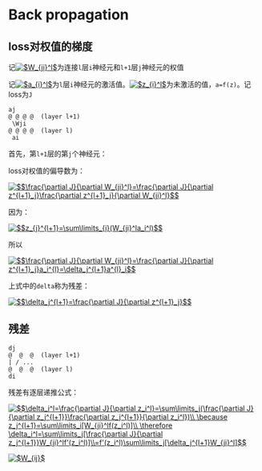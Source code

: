 # Back propagation

## loss对权值的梯度

记<a href="https://www.codecogs.com/eqnedit.php?latex=$W_{ji}^l$" target="_blank"><img src="https://latex.codecogs.com/gif.latex?$W_{ji}^l$" title="$W_{ji}^l$" /></a>为连接```l```层```i```神经元和```l+1```层```j```神经元的权值

记<a href="https://www.codecogs.com/eqnedit.php?latex=$a_{i}^l$" target="_blank"><img src="https://latex.codecogs.com/gif.latex?$a_{i}^l$" title="$a_{i}^l$" /></a>为```l```层```i```神经元的激活值。<a href="https://www.codecogs.com/eqnedit.php?latex=$z_{i}^l$" target="_blank"><img src="https://latex.codecogs.com/gif.latex?$z_{i}^l$" title="$z_{i}^l$" /></a>为未激活的值，```a=f(z)```。记loss为```J```

```
aj
@ @ @ @  (layer l+1)
 \Wji
@ @ @ @  (layer l)
 ai
```

首先，第```l+1```层的第```j```个神经元：


loss对权值的偏导数为：

<a href="https://www.codecogs.com/eqnedit.php?latex=$$\frac{\partial&space;J}{\partial&space;W_{ji}^l}=\frac{\partial&space;J}{\partial&space;z^{l&plus;1}_j}\frac{\partial&space;z^{l&plus;1}_j}{\partial&space;W_{ji}^l}$$" target="_blank"><img src="https://latex.codecogs.com/gif.latex?$$\frac{\partial&space;J}{\partial&space;W_{ji}^l}=\frac{\partial&space;J}{\partial&space;z^{l&plus;1}_j}\frac{\partial&space;z^{l&plus;1}_j}{\partial&space;W_{ji}^l}$$" title="$$\frac{\partial J}{\partial W_{ji}^l}=\frac{\partial J}{\partial z^{l+1}_j}\frac{\partial z^{l+1}_j}{\partial W_{ji}^l}$$" /></a>

因为：

<a href="https://www.codecogs.com/eqnedit.php?latex=$$z_{j}^{l&plus;1}=\sum\limits_{i}(W_{ji}^la_i^l)$$" target="_blank"><img src="https://latex.codecogs.com/gif.latex?$$z_{j}^{l&plus;1}=\sum\limits_{i}(W_{ji}^la_i^l)$$" title="$$z_{j}^{l+1}=\sum\limits_{i}(W_{ji}^la_i^l)$$" /></a>

所以

<a href="https://www.codecogs.com/eqnedit.php?latex=$$\frac{\partial&space;J}{\partial&space;W_{ji}^l}=\frac{\partial&space;J}{\partial&space;z^{l&plus;1}_j}a_i^{l}=\delta_j^{l&plus;1}a^{l}_i$$" target="_blank"><img src="https://latex.codecogs.com/gif.latex?$$\frac{\partial&space;J}{\partial&space;W_{ji}^l}=\frac{\partial&space;J}{\partial&space;z^{l&plus;1}_j}a_i^{l}=\delta_j^{l&plus;1}a^{l}_i$$" title="$$\frac{\partial J}{\partial W_{ji}^l}=\frac{\partial J}{\partial z^{l+1}_j}a_i^{l}=\delta_j^{l+1}a^{l}_i$$" /></a>

上式中的```delta```称为残差：

<a href="https://www.codecogs.com/eqnedit.php?latex=$$\delta_j^{l&plus;1}=\frac{\partial&space;J}{\partial&space;z^{l&plus;1}_j}$$" target="_blank"><img src="https://latex.codecogs.com/gif.latex?$$\delta_j^{l&plus;1}=\frac{\partial&space;J}{\partial&space;z^{l&plus;1}_j}$$" title="$$\delta_j^{l+1}=\frac{\partial J}{\partial z^{l+1}_j}$$" /></a>

## 残差

```
dj
@  @  @  (layer l+1)
| / ...
@  @  @  (layer l)
di
```

残差有逐层递推公式：

<a href="https://www.codecogs.com/eqnedit.php?latex=$$\delta_i^l=\frac{\partial&space;J}{\partial&space;z_i^l}=\sum\limits_j(\frac{\partial&space;J}{\partial&space;z_j^{l&plus;1}}\frac{\partial&space;z_j^{l&plus;1}}{\partial&space;z_i^l})\\&space;\because&space;z_j^{l&plus;1}=\sum\limits_i[W_{ji}^lf(z_i^l)]\\&space;\therefore&space;\delta_i^l=\sum\limits_j[\frac{\partial&space;J}{\partial&space;z_j^{l&plus;1}}W_{ji}^lf'(z_i^l)]\\=f'(z_i^l)\sum\limits_j[\delta_j^{l&plus;1}W_{ji}^l]$$" target="_blank"><img src="https://latex.codecogs.com/gif.latex?$$\delta_i^l=\frac{\partial&space;J}{\partial&space;z_i^l}=\sum\limits_j(\frac{\partial&space;J}{\partial&space;z_j^{l&plus;1}}\frac{\partial&space;z_j^{l&plus;1}}{\partial&space;z_i^l})\\&space;\because&space;z_j^{l&plus;1}=\sum\limits_i[W_{ji}^lf(z_i^l)]\\&space;\therefore&space;\delta_i^l=\sum\limits_j[\frac{\partial&space;J}{\partial&space;z_j^{l&plus;1}}W_{ji}^lf'(z_i^l)]\\=f'(z_i^l)\sum\limits_j[\delta_j^{l&plus;1}W_{ji}^l]$$" title="$$\delta_i^l=\frac{\partial J}{\partial z_i^l}=\sum\limits_j(\frac{\partial J}{\partial z_j^{l+1}}\frac{\partial z_j^{l+1}}{\partial z_i^l})\\ \because z_j^{l+1}=\sum\limits_i[W_{ji}^lf(z_i^l)]\\ \therefore \delta_i^l=\sum\limits_j[\frac{\partial J}{\partial z_j^{l+1}}W_{ji}^lf'(z_i^l)]\\=f'(z_i^l)\sum\limits_j[\delta_j^{l+1}W_{ji}^l]$$" /></a>

<a href="https://www.codecogs.com/eqnedit.php?latex=$W_{ij}$" target="_blank"><img src="https://latex.codecogs.com/gif.latex?$W_{ij}$" title="$W_{ij}$" /></a>
